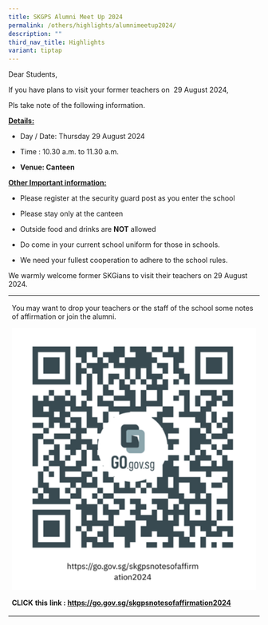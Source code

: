 ```yaml
---
title: SKGPS Alumni Meet Up 2024
permalink: /others/highlights/alumnimeetup2024/
description: ""
third_nav_title: Highlights
variant: tiptap
---
```

<p>Dear Students,</p>
<p>If you have plans to visit your former teachers on&nbsp; 29 August 2024,</p>
<p>Pls take note of the following information.</p>
<p><strong><u>Details:</u></strong>
</p>
<ul data-tight="true" class="tight">
<li>
<p>Day / Date: Thursday 29 August 2024</p>
</li>
<li>
<p>Time : 10.30 a.m. to 11.30 a.m.</p>
</li>
<li>
<p><strong>Venue: Canteen</strong>
</p>
</li>
</ul>
<p><strong><u>Other Important information:</u></strong>
</p>
<ul data-tight="true" class="tight">
<li>
<p>Please register at the security guard post as you enter the school</p>
</li>
<li>
<p>Please stay only at the canteen</p>
</li>
<li>
<p>Outside food and drinks are <strong>NOT</strong> allowed</p>
</li>
<li>
<p>Do come in your current school uniform for those in schools.</p>
</li>
<li>
<p>We need your fullest cooperation to adhere to the school rules.</p>
</li>
</ul>
<p>We warmly welcome former SKGians to visit their teachers on 29 August
2024.</p>
<table style="minWidth: 25px">
<colgroup>
<col>
</colgroup>
<tbody>
<tr>
<td rowspan="1" colspan="1">
<p>You may want to drop your teachers or the staff of the school some notes
of affirmation or join the alumni.&nbsp;</p>
<p></p>
<p></p>
<div class="isomer-image-wrapper">
<img style="width: 100%" height="auto" width="100%" alt="notesofaffirmation" src="/images/Screenshot_2024_08_22_114814.png">
</div>
<p></p>
<p><strong>CLICK this link : <a href="https://go.gov.sg/skgpsnotesofaffirmation2024" rel="noopener noreferrer nofollow" target="_blank">https://go.gov.sg/skgpsnotesofaffirmation2024</a> &nbsp;</strong>
</p>
</td>
</tr>
</tbody>
</table>
<p>&nbsp;</p>